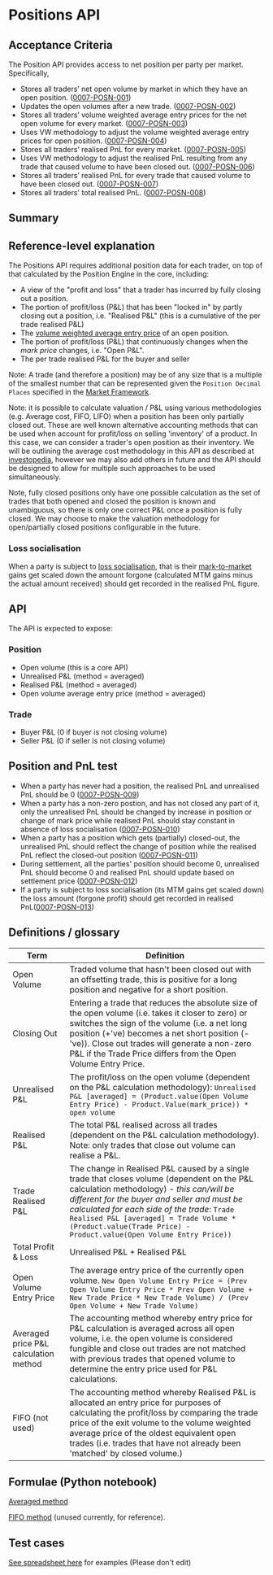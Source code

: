 # Positions API

## Acceptance Criteria

The Position API provides access to net position per party per market. Specifically,

- Stores all traders’ net open volume by market in which they have an open position. (<a name="0007-POSN-001" href="#0007-POSN-001">0007-POSN-001</a>)
- Updates the open volumes after a new trade. (<a name="0007-POSN-002" href="#0007-POSN-002">0007-POSN-002</a>)
- Stores all traders’ volume weighted average entry prices for the net open volume for every market. (<a name="0007-POSN-003" href="#0007-POSN-003">0007-POSN-003</a>)
- Uses VW methodology to adjust the volume weighted average entry prices for open position. (<a name="0007-POSN-004" href="#0007-POSN-004">0007-POSN-004</a>)
- Stores all traders’ realised PnL for every market. (<a name="0007-POSN-005" href="#0007-POSN-005">0007-POSN-005</a>)
- Uses VW methodology to adjust the realised PnL resulting from any trade that caused volume to have been closed out. (<a name="0007-POSN-006" href="#0007-POSN-006">0007-POSN-006</a>)
- Stores all traders’ realised PnL for every trade that caused volume to have been closed out. (<a name="0007-POSN-007" href="#0007-POSN-007">0007-POSN-007</a>)
- Stores all traders' total realised PnL. (<a name="0007-POSN-008" href="#0007-POSN-008">0007-POSN-008</a>)

## Summary

## Reference-level explanation

The Positions API requires additional position data for each trader, on top of that calculated by the Position Engine in the core, including:

* A view of the "profit and loss" that a trader has incurred by fully closing out a position.
* The portion of profit/loss (P&L) that has been "locked in" by partly closing out a position, i.e. "Realised P&L" (this is a cumulative of the per trade realised P&L)
* The [volume weighted average entry price](../glossaries/trading-and-protocol-glossary.md#average-entry-price) of an open position.
* The portion of profit/loss (P&L) that continuously changes when the _mark price_ changes, i.e. "Open P&L".
* The per trade realised P&L for the buyer and seller 

Note: A trade (and therefore a position) may be of any size that is a multiple of the smallest number that can be represented given the `Position Decimal Places` specified in the [Market Framework](./0001-MKTF-market_framework.md).

Note: it is possible to calculate valuation / P&L using various methodologies (e.g. Average cost, FIFO, LIFO) when a position has been only partially closed out. These are well known alternative accounting methods that can be used when account for profit/loss on selling 'inventory' of a product. In this case, we can consider a trader's open position as their inventory. We will be outlining the average cost methodology in this API as described at [investopedia](https://www.investopedia.com/terms/a/averagecostmethod.asp), however we may also add others in future and the API should be designed to allow for multiple such approaches to be used simultaneously.

Note, fully closed positions only have one possible calculation as the set of trades that both opened and closed the position is known and unambiguous, so there is only one correct P&L once a position is fully closed. We may choose to make the valuation methodology for open/partially closed positions configurable in the future.


### Loss socialisation

When a party is subject to [loss socialisation](./0002-STTL-settlement.md#loss-socialisation), that is their [mark-to-market](./0003-MTMK-mark_to_market_settlement.md) gains get scaled down the amount forgone (calculated MTM gains minus the actual amount received) should get recorded in the realised PnL figure.

## API

The API is expected to expose:

### Position

* Open volume (this is a core API)
* Unrealised P&L (method = averaged)
* Realised P&L (method = averaged)
* Open volume average entry price (method = averaged)

### Trade

* Buyer P&L (0 if buyer is not closing volume)
* Seller P&L (0 if seller is not closing volume)

## Position and PnL test

- When a party has never had a position, the realised PnL and unrealised PnL should be 0 (<a name="0007-POSN-009" href="#0007-POSN-009">0007-POSN-009</a>)
- When a party has a non-zero postion, and has not closed any part of it, only the unrealised PnL should be changed by increase in position or change of mark price while realised PnL should stay constant in absence of loss socialisation (<a name="0007-POSN-010" href="#0007-POSN-010">0007-POSN-010</a>)
- When a party has a position which gets (partially) closed-out, the unrealised PnL should reflect the change of position while the realised PnL reflect the closed-out position (<a name="0007-POSN-011" href="#0007-POSN-011">0007-POSN-011</a>)
- During settlement, all the parties' position should become 0, unrealised PnL should become 0 and realised PnL should update based on settlement price (<a name="0007-POSN-012" href="#0007-POSN-012">0007-POSN-012</a>)
- If a party is subject to loss socialisation (its MTM gains get scaled down) the loss amount (forgone profit) should get recorded in realised PnL(<a name="0007-POSN-013" href="#0007-POSN-013">0007-POSN-013</a>)

## Definitions / glossary

| Term        | Definition           |
| ------------- |-------------| 
| Open Volume     | Traded volume that hasn't been closed out with an offsetting trade, this is positive for a long position and negative for a short position. |
| Closing Out     | Entering a trade that reduces the absolute size of the open volume (i.e. takes it closer to zero) or switches the sign of the volume (i.e. a net long position (+'ve) becomes a net short position (-'ve)). Close out trades will generate a non-zero P&L if the Trade Price differs from the Open Volume Entry Price. |
| Unrealised P&L      | The profit/loss on the open volume (dependent on the P&L calculation methodology): `Unrealised P&L [averaged] = (Product.value(Open Volume Entry Price) - Product.Value(mark_price)) *  open volume` |
| Realised P&L | The total P&L realised across all trades (dependent on the P&L calculation methodology). Note: only trades that close out volume can realise a P&L.  |
| Trade Realised P&L | The change in Realised P&L caused by a single trade that closes volume (dependent on the P&L calculation methodology) - *this can/will be different for the buyer and seller and must be calculated for each side of the trade*: `Trade Realised P&L [averaged] = Trade Volume * (Product.value(Trade Price) - Product.value(Open Volume Entry Price))`    |
| Total Profit & Loss | Unrealised P&L + Realised P&L      |
| Open Volume Entry Price | The average entry price of the currently open volume. `New Open Volume Entry Price = (Prev Open Volume Entry Price * Prev Open Volume + New Trade Price * New Trade Volume) / (Prev Open Volume + New Trade Volume)` |
| Averaged price P&L calculation method | The accounting method whereby entry price for P&L calculation is averaged across all open volume, i.e. the open volume is considered fungible and close out trades are not matched with previous trades that opened volume to determine the entry price used for P&L calculations. |
| FIFO (not used) | The accounting method whereby Realised P&L is allocated an entry price for purposes of calculating the profit/loss by comparing the trade price of the exit volume to the volume weighted average price of the oldest equivalent open trades (i.e. trades that have not already been 'matched' by closed volume.)  |

## Formulae (Python notebook)

[Averaged method](https://colab.research.google.com/drive/1GpiNQUF6qt4rCMUJRAiXkcHjXxlGP-YB)

[FIFO method](https://colab.research.google.com/drive/1QLBcf4HSQNDFOIbN3TMX-YyqJWmfuH_d) (unused currently, for reference).

## Test cases

[See spreadsheet here](https://docs.google.com/spreadsheets/d/1XJESwh5cypALqlYludWobAOEH1Pz-1xS/edit#gid=1136043307) for examples (Please don't edit)
